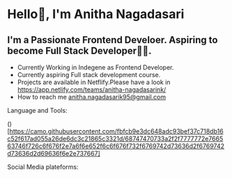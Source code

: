 # Hello👋, I'm Anitha Nagadasari

## I'm a Passionate Frontend Develoer. Aspiring to become Full Stack Developer👩‍💻.

- Currently Working in Indegene as Frontend Developer.
- Currently aspiring Full stack development course.
- Projects are available in Netflify.Please have a look in https://app.netlify.com/teams/anitha-nagadasarink/
- How to reach me anitha.nagadasarik95@gmail.com

Language and Tools:

[](https://raw.githubusercontent.com/devicons/devicon/master/icons/html5/html5-original-wordmark.svg)
[](https://raw.githubusercontent.com/devicons/devicon/master/icons/css3/css3-original-wordmark.svg)
[](https://raw.githubusercontent.com/devicons/devicon/master/icons/javascript/javascript-original.svg)
[](https://raw.githubusercontent.com/devicons/devicon/master/icons/bootstrap/bootstrap-plain-wordmark.svg)
[](https://camo.githubusercontent.com/5734d0669fe22ce04a1cb989a156cd32c379875f6bca56d5210c9432824856d9/68747470733a2f2f7777772e766563746f726c6f676f2e7a6f6e652f6c6f676f732f7461696c77696e646373732f7461696c77696e646373732d69636f6e2e737667)
[](https://raw.githubusercontent.com/devicons/devicon/master/icons/react/react-original-wordmark.svg)
()[https://camo.githubusercontent.com/fbfcb9e3dc648adc93bef37c718db16c52f617ad055a26de6dc3c21865c3321d/68747470733a2f2f7777772e766563746f726c6f676f2e7a6f6e652f6c6f676f732f6769742d73636d2f6769742d73636d2d69636f6e2e737667]

Social Media plateforms:

<!---
anitha-nagadasarink/anitha-nagadasarink is a ✨ special ✨ repository because its `README.md` (this file) appears on your GitHub profile.
You can click the Preview link to take a look at your changes.
--->
